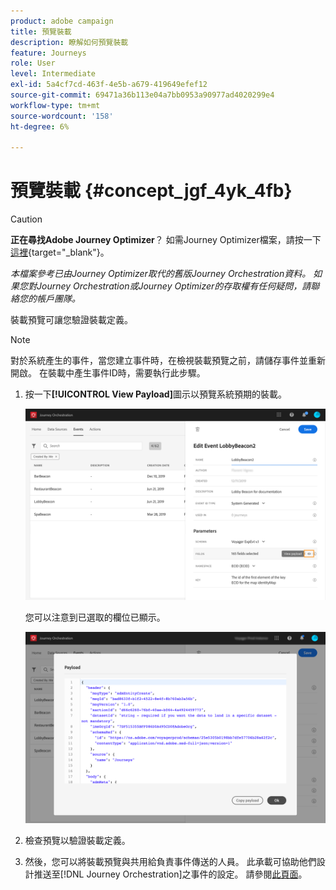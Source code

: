 ```yaml
---
product: adobe campaign
title: 預覽裝載
description: 瞭解如何預覽裝載
feature: Journeys
role: User
level: Intermediate
exl-id: 5a4cf7cd-463f-4e5b-a679-419649efef12
source-git-commit: 69471a36b113e04a7bb0953a90977ad4020299e4
workflow-type: tm+mt
source-wordcount: '158'
ht-degree: 6%

---
```


# 預覽裝載 {#concept_jgf_4yk_4fb}


>[!CAUTION]
>
>**正在尋找Adobe Journey Optimizer**？ 如需Journey Optimizer檔案，請按一下[這裡](https://experienceleague.adobe.com/zh-hant/docs/journey-optimizer/using/ajo-home){target="_blank"}。
>
>
>_本檔案參考已由Journey Optimizer取代的舊版Journey Orchestration資料。 如果您對Journey Orchestration或Journey Optimizer的存取權有任何疑問，請聯絡您的帳戶團隊。_


裝載預覽可讓您驗證裝載定義。

>[!NOTE]
>
>對於系統產生的事件，當您建立事件時，在檢視裝載預覽之前，請儲存事件並重新開啟。 在裝載中產生事件ID時，需要執行此步驟。

1. 按一下&#x200B;**[!UICONTROL View Payload]**&#x200B;圖示以預覽系統預期的裝載。

   ![](../assets/journey13.png)

   您可以注意到已選取的欄位已顯示。

   ![](../assets/journey14.png)

1. 檢查預覽以驗證裝載定義。

1. 然後，您可以將裝載預覽與共用給負責事件傳送的人員。 此承載可協助他們設計推送至[!DNL Journey Orchestration]之事件的設定。 請參閱[此頁面](../event/additional-steps-to-send-events-to-journey-orchestration.md)。
